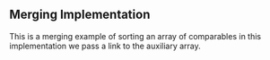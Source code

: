 Merging Implementation
-----

This is a merging example of sorting an array of comparables in this implementation we pass a link to the auxiliary array.
